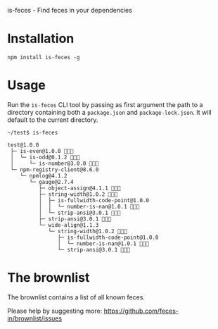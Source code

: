 is-feces - Find feces in your dependencies

# Installation

```
npm install is-feces -g
```

# Usage

Run the `is-feces` CLI tool by passing as first argument the path to a directory containing both a `package.json` and `package-lock.json`. It will default to the current directory.

```
~/test$ is-feces

test@1.0.0
 ├─ is-even@1.0.0 💩💩💩
 │  └─ is-odd@0.1.2 💩💩💩
 │     └─ is-number@3.0.0 💩💩💩
 └─ npm-registry-client@8.6.0
    └─ npmlog@4.1.2
       └─ gauge@2.7.4
          ├─ object-assign@4.1.1 💩💩💩
          ├─ string-width@1.0.2 💩💩💩
          │  ├─ is-fullwidth-code-point@1.0.0
          │  │  └─ number-is-nan@1.0.1 💩💩💩
          │  └─ strip-ansi@3.0.1 💩💩💩
          ├─ strip-ansi@3.0.1 💩💩💩
          └─ wide-align@1.1.3
             └─ string-width@1.0.2 💩💩💩
                ├─ is-fullwidth-code-point@1.0.0
                │  └─ number-is-nan@1.0.1 💩💩💩
                └─ strip-ansi@3.0.1 💩💩💩
```

# The brownlist

The brownlist contains a list of all known feces.

Please help by suggesting more: https://github.com/feces-in/brownlist/issues
